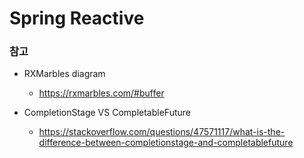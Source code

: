 # Spring Reactive

### 참고

- RXMarbles diagram
  - https://rxmarbles.com/#buffer

- CompletionStage VS CompletableFuture
  - https://stackoverflow.com/questions/47571117/what-is-the-difference-between-completionstage-and-completablefuture